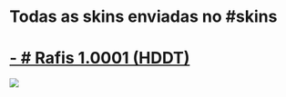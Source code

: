 # Todas as skins enviadas no #skins

# [- # Rafis 1.0001 (HDDT)](https://drive.google.com/file/d/1RqfsxTIZuOcaFvkmncE7MU3BSmI1Yqcm/view?usp=sharing)
![](https://i.imgur.com/QOeFGqf.png)
